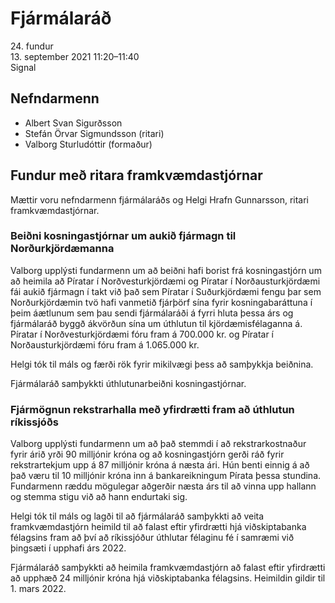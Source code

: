 # Fjármálaráð

24\. fundur  
13\. september 2021 11:20–11:40  
Signal

## Nefndarmenn

* Albert Svan Sigurðsson
* Stefán Örvar Sigmundsson (ritari)
* Valborg Sturludóttir (formaður)

## Fundur með ritara framkvæmdastjórnar

Mættir voru nefndarmenn fjármálaráðs og Helgi Hrafn Gunnarsson, ritari framkvæmdastjórnar.

### Beiðni kosningastjórnar um aukið fjármagn til Norðurkjördæmanna

Valborg upplýsti fundarmenn um að beiðni hafi borist frá kosningastjórn um að heimila að Píratar í Norðvesturkjördæmi og Píratar í Norðausturkjördæmi fái aukið fjármagn í takt við það sem Píratar í Suðurkjördæmi fengu þar sem Norðurkjördæmin tvö hafi vanmetið fjárþörf sína fyrir kosningabaráttuna í þeim áætlunum sem þau sendi fjármálaráði á fyrri hluta þessa árs og fjármálaráð byggð ákvörðun sína um úthlutun til kjördæmisfélaganna á. Píratar í Norðvesturkjördæmi fóru fram á 700.000 kr. og Píratar í Norðausturkjördæmi fóru fram á 1.065.000 kr.

Helgi tók til máls og færði rök fyrir mikilvægi þess að samþykkja beiðnina.

Fjármálaráð samþykkti úthlutunarbeiðni kosningastjórnar.

### Fjármögnun rekstrarhalla með yfirdrætti fram að úthlutun ríkissjóðs

Valborg upplýsti fundarmenn um að það stemmdi í að rekstrarkostnaður fyrir árið yrði 90 milljónir króna og að kosningastjórn gerði ráð fyrir rekstrartekjum upp á 87 milljónir króna á næsta ári. Hún benti einnig á að það væru til 10 milljónir króna inn á bankareikningum Pírata þessa stundina. Fundarmenn ræddu mögulegar aðgerðir næsta árs til að vinna upp hallann og stemma stigu við að hann endurtaki sig.

Helgi tók til máls og lagði til að fjármálaráð samþykkti að veita framkvæmdastjórn heimild til að falast eftir yfirdrætti hjá viðskiptabanka félagsins fram að því að ríkissjóður úthlutar félaginu fé í samræmi við þingsæti í upphafi árs 2022.

Fjármálaráð samþykkti að heimila framkvæmdastjórn að falast eftir yfirdrætti að upphæð 24 milljónir króna hjá viðskiptabanka félagsins. Heimildin gildir til 1. mars 2022.